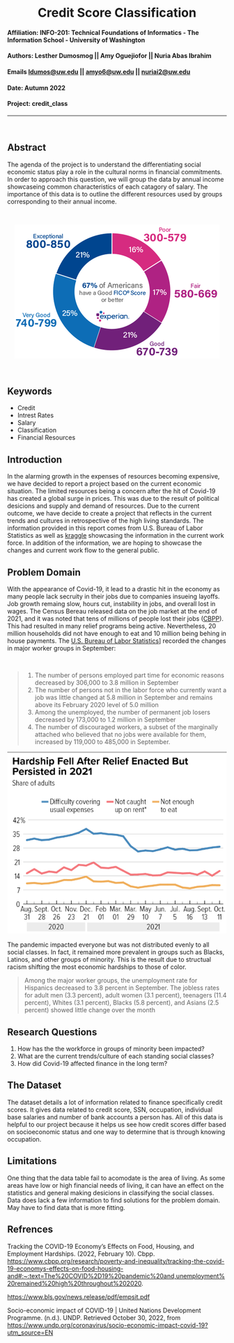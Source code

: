 # <div align="center"> Credit Score Classification </div>

#### **Affiliation:** INFO-201: Technical Foundations of Informatics - The Information School - University of Washington
#### **Authors:** Lesther Dumosmog || Amy Oguejiofor || Nuria Abas Ibrahim
####  **Emails**   ldumos@uw.edu    || amyo6@uw.edu   || nuriai2@uw.edu
#### **Date:**  Autumn 2022
#### **Project:** credit_class

- - -
<br>

## **Abstract**
<p> The agenda of the project is to understand the differentiating social economic status play a role in the cultural norms in financial commitments. In order to approach this question, we will group the data by annual income showcaseing common characteristics of each catagory of salary. The importance of this data is to outline the different resources used by groups corresponding to their annual income. </p>
<br>
<div align="center">

![Credit Score Image](images/experian-good-score-ranges-fico.png)
</div>
<br>

## **Keywords**
* Credit
* Intrest Rates
* Salary
* Classification
* Financial Resources

## **Introduction**
In the alarming growth in the expenses of resources becoming expensive, we have decided to report a project based on the current economic situation. The limited resources being a concern after the hit of Covid-19 has created a global surge in prices. This was due to the result of political desicions and supply and demand of resources. Due to the current outcome, we have decide to create a project that reflects in the current trends and cultures in retrospective of the high living standards. The information provided in this report comes from U.S. Bureau of Labor Statistics as well as [kraggle](https://www.kaggle.com/datasets/clkmuhammed/creditscoreclassification?resource=download) showcasing the information in the current work force. In addition of the information, we are hoping to showcase the changes and current work flow to the general public.


## **Problem Domain**
With the appearance of Covid-19, it lead to a drastic hit in the economy as many people lack secruity in their jobs due to companies insueing layoffs. Job growth remaing slow, hours cut, instability in jobs, and overall lost in wages. The Census Bereau released data on the job market at the end of 2021, and it was noted that tens of millions of people lost their jobs ([CBPP](https://www.cbpp.org/research/poverty-and-inequality/tracking-the-covid-19-economys-effects-on-food-housing-and#:~:text=The%20COVID%2D19%20pandemic%20and,unemployment%20remained%20high%20throughout%202020.)). This had resulted in many relief programs being active. Nevertheless, 20 million households did not have enough to eat and 10 million being behing in house payments. The [U.S. Bureau of Labor Statistics](https://www.bls.gov/news.release/pdf/empsit.pdf)] recorded the changes in major worker groups in September:


<br>

> 1) The number of persons employed part time for economic reasons decreased by 306,000 to 3.8 million in September
> 2) The number of persons not in the labor force who currently want a job was little changed at 5.8 million in September and remains above its February 2020 level of 5.0 million
> 3) Among the unemployed, the number of permanent job losers decreased by 173,000 to 1.2 million in September
> 4) The number of discouraged workers, a subset of the marginally attached who believed that no jobs were available for them, increased by 119,000 to 485,000 in September.


<div align="center">

![Hardship Graph representing households unmet needs](images/HardshipGraph.png)
</div>

The pandemic impacted everyone but was not distributed evenly to all social classes. In fact, it remained more prevalent in groups such as Blacks, Latinos, and other groups of minority. This is the result due to structual racism shifting the most economic hardships to those of color.
> Among the major worker groups, the unemployment rate for Hispanics decreased to 3.8 percent in September. The jobless rates for adult men (3.3 percent), adult women (3.1 percent), teenagers (11.4
percent), Whites (3.1 percent), Blacks (5.8 percent), and Asians (2.5 percent) showed little change over the month


## **Research Questions**

1) How has the the workforce in groups of minority been impacted?
2) What are the current trends/culture of each standing social classes?
3) How did Covid-19 affected finance in the long term?

## **The Dataset**

The dataset details a lot of information related to finance specifically credit scores. It gives data related to credit score, SSN, occupation, individual base salaries and number of bank accounts a person has. All of this data is helpful to our project because it helps us see how credit scores differ based on socioeconomic status and one way to determine that is through knowing occupation.

## **Limitations**
One thing that the data table fail to acomodate is the area of living. As some areas have low or high financial needs of living, it can have an effect on the statistics and general making desicions in
classifying the social classes. Data does lack a few information to find solutions for the problem domain. May have to find data that is more fitting.

## **Refrences**

Tracking the COVID-19 Economy’s Effects on Food, Housing, and Employment Hardships. (2022, February 10). Cbpp. https://www.cbpp.org/research/poverty-and-inequality/tracking-the-covid-19-economys-effects-on-food-housing-and#:~:text=The%20COVID%2D19%20pandemic%20and,unemployment%20remained%20high%20throughout%202020.

https://www.bls.gov/news.release/pdf/empsit.pdf

Socio-economic impact of COVID-19 | United Nations Development Programme. (n.d.). UNDP. Retrieved October 30, 2022, from https://www.undp.org/coronavirus/socio-economic-impact-covid-19?utm_source=EN
